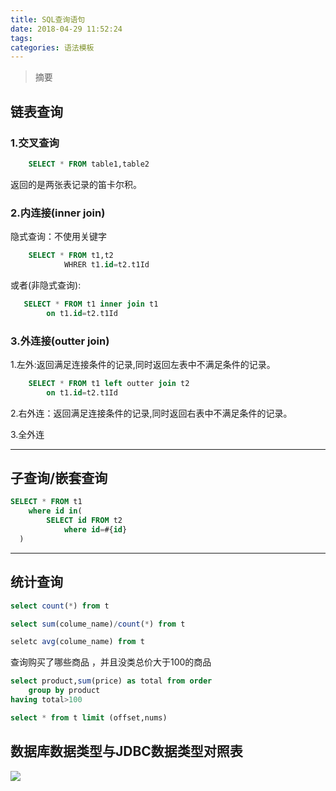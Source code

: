 ```yaml
---
title: SQL查询语句
date: 2018-04-29 11:52:24
tags:
categories: 语法模板
---
```


> 摘要
<!--more-->
## 链表查询

### 1.交叉查询

```sql
    SELECT * FROM table1,table2
```
返回的是两张表记录的笛卡尔积。

### 2.内连接(inner join)

隐式查询：不使用关键字
```sql
    SELECT * FROM t1,t2
            WHRER t1.id=t2.t1Id
```

或者(非隐式查询):
```sql
   SELECT * FROM t1 inner join t1
        on t1.id=t2.t1Id

```

### 3.外连接(outter join)

1.左外:返回满足连接条件的记录,同时返回左表中不满足条件的记录。
```sql
    SELECT * FROM t1 left outter join t2
        on t1.id=t2.t1Id
```

2.右外连：返回满足连接条件的记录,同时返回右表中不满足条件的记录。

3.全外连

---

## 子查询/嵌套查询

```sql
SELECT * FROM t1
    where id in(
        SELECT id FROM t2
            where id=#{id}
  )
```

---

## 统计查询

```sql
select count(*) from t
```

```sql
select sum(colume_name)/count(*) from t
```

```sql
seletc avg(colume_name) from t
```

查询购买了哪些商品 ，并且没类总价大于100的商品
```sql
select product,sum(price) as total from order
    group by product
having total>100
```


```sql
select * from t limit (offset,nums)
```
## 数据库数据类型与JDBC数据类型对照表

![](https://raw.githubusercontent.com/a347807131/ms/master/images/20200118101053.png)


